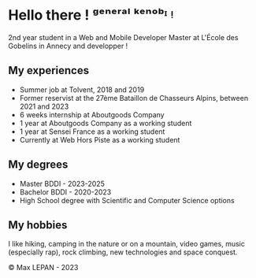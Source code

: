 # Hello there ! ᵍᵉⁿᵉʳᵃˡ ᵏᵉⁿᵒᵇᶦ ᵎ

2nd year student in a Web and Mobile Developer Master at L'École des Gobelins in Annecy and developper !

## My experiences

- Summer job at Tolvent, 2018 and 2019
- Former reservist at the 27ème Bataillon de Chasseurs Alpins, between 2021 and 2023
- 6 weeks internship at Aboutgoods Company
- 1 year at Aboutgoods Company as a working student
- 1 year at Sensei France as a working student
- Currently at Web Hors Piste as a working student

## My degrees

- Master BDDI - 2023-2025
- Bachelor BDDI - 2020-2023
- High School degree with Scientific and Computer Science options

## My hobbies

I like hiking, camping in the nature or on a mountain, video games, music (especially rap), rock climbing, new technologies and space conquest.

© Max LEPAN - 2023
